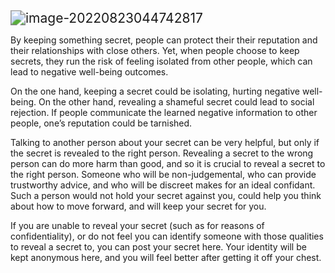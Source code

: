 <img src="/home/parv/.config/Typora/typora-user-images/image-20220823044742817.png" alt="image-20220823044742817" style="zoom:150%;" />

By  keeping something secret, people can protect their their reputation and  their relationships with close others. Yet, when people choose to keep  secrets, they run the risk of feeling isolated from other people, which  can lead to negative well-being outcomes.

On the one hand, keeping a secret could be isolating, hurting negative  well-being. On the other hand, revealing a shameful secret could lead to social rejection. If people communicate the learned negative  information to other people, one’s reputation could be tarnished.

Talking to another person about your secret can be very helpful, but only if  the secret is revealed to the right person. Revealing a secret to the  wrong person can do more harm than good, and so it is crucial to reveal a secret to the right person. Someone who will be non-judgemental, who can provide trustworthy advice, and who will be discreet makes for an ideal confidant. Such a person would not hold your secret against you, could  help you think about how to move forward, and will keep your secret for  you. 

If you are unable to reveal your secret  (such as for reasons of confidentiality), or do not feel you can  identify someone with those qualities to reveal a secret to, you can  post your secret here. Your identity will be kept anonymous here, and  you will feel better after getting it off your chest.